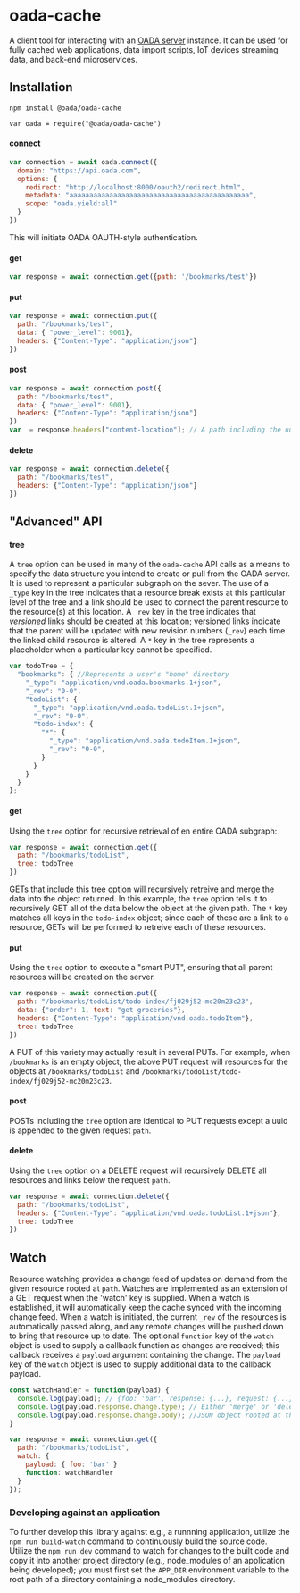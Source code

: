 # oada-cache

A client tool for interacting with an [OADA server](https://www.github.com/OADA/oada-srvc-docker/) instance. It can be used for fully cached web applications, data import scripts, IoT devices streaming data, and back-end microservices.

## Installation
`npm install @oada/oada-cache`

`var oada = require("@oada/oada-cache")`


#### connect
```javascript
var connection = await oada.connect({
  domain: "https://api.oada.com",
  options: {
    redirect: "http://localhost:8000/oauth2/redirect.html",
    metadata: "aaaaaaaaaaaaaaaaaaaaaaaaaaaaaaaaaaaaaaaaaaaaa",
    scope: "oada.yield:all"
  }
})
```
This will initiate OADA OAUTH-style authentication.

#### get
```javascript
var response = await connection.get({path: '/bookmarks/test'})
```

#### put
```javascript
var response = await connection.put({
  path: "/bookmarks/test",
  data: { "power_level": 9001},
  headers: {"Content-Type": "application/json"}
})

```
#### post
```javascript
var response = await connection.post({
  path: "/bookmarks/test",
  data: { "power_level": 9001},
  headers: {"Content-Type": "application/json"}
})
var  = response.headers["content-location"]; // A path including the uuid created

```
#### delete
```javascript
var response = await connection.delete({
  path: "/bookmarks/test",
  headers: {"Content-Type": "application/json"}
})
```

## "Advanced" API
#### tree
A `tree` option can be used in many of the `oada-cache` API calls as a means to specify the data structure you intend to create or pull from the OADA server. It is used to represent a particular subgraph on the sever. The use of a `_type` key in the tree indicates that a resource break exists at this particular level of the tree and a link should be used to connect the parent resource to the resource(s) at this location. A `_rev` key in the tree indicates that _versioned_ links should be created at this location; versioned links indicate that the parent will be updated with new revision numbers (`_rev`) each time the linked child resource is altered. A `*` key in the tree represents a placeholder when a particular key cannot be specified.

```javascript
var todoTree = {
  "bookmarks": { //Represents a user's "home" directory
    "_type": "application/vnd.oada.bookmarks.1+json",
    "_rev": "0-0",
    "todoList": {
      "_type": "application/vnd.oada.todoList.1+json",
      "_rev": "0-0",
      "todo-index": {
        "*": {
          "_type": "application/vnd.oada.todoItem.1+json",
      	  "_rev": "0-0",
        }
      }
    }
  }
};
```


#### get
Using the `tree` option for recursive retrieval of en entire OADA subgraph:
```javascript
var response = await connection.get({
  path: "/bookmarks/todoList",
  tree: todoTree
})
```
GETs that include this tree option will recursively retreive and merge the data into the object returned. In this example, the `tree` option tells it to recursively GET all of the data below the object at the given path. The `*` key matches all keys in the `todo-index` object; since each of these are a link to a resource, GETs will be performed to retreive each of these resources.


#### put
Using the `tree` option to execute a "smart PUT", ensuring that all parent resources will be created on the server.
```javascript
var response = await connection.put({
  path: "/bookmarks/todoList/todo-index/fj029j52-mc20m23c23",
  data: {"order": 1, text: "get groceries"},
  headers: {"Content-Type": "application/vnd.oada.todoItem"},
  tree: todoTree
})
```
A PUT of this variety may actually result in several PUTs. For example, when `/bookmarks` is an empty object, the above PUT request will resources for the objects at `/bookmarks/todoList` and `/bookmarks/todoList/todo-index/fj029j52-mc20m23c23`.

#### post
POSTs including the `tree` option are identical to PUT requests except a uuid is appended to the given request `path`.

#### delete
Using the `tree` option on a DELETE request will recursively DELETE all resources and links below the request `path`.
```javascript
var response = await connection.delete({
  path: "/bookmarks/todoList",
  headers: {"Content-Type": "application/vnd.oada.todoList.1+json"},
  tree: todoTree
})
```

## Watch
Resource watching provides a change feed of updates on demand from the given resource rooted at `path`. Watches are implemented as an extension of a GET request when the 'watch' key is supplied. When a watch is established, it will automatically keep the cache synced with the incoming change feed. When a watch is initiated, the current `_rev` of the resources is automatically passed along, and any remote changes will be pushed down to bring that resource up to date. The optional `function` key of the `watch` object is used to supply a callback function as changes are received; this callback receives a `payload` argument containing the change. The `payload` key of the `watch` object is used to supply additional data to the callback payload.
```javascript
const watchHandler = function(payload) {
  console.log(payload); // {foo: 'bar', response: {...}, request: {...}}
  console.log(payload.response.change.type); // Either 'merge' or 'delete' given the particular change that occurred.
  console.log(payload.response.change.body); //JSON object rooted at the watch path '/bookmarks/todoList'; For deletes, this sparse tree terminates at a key with the value `null` to indicate the deleted key.
}

var response = await connection.get({
  path: "/bookmarks/todoList",
  watch: {
    payload: { foo: 'bar' }
    function: watchHandler
  }
});
```




### Developing against an application
To further develop this library against e.g., a runnning application, utilize the `npm run build-watch` command to continuously build the source code. Utilize the `npm run dev` command to watch for changes to the built code and copy it into another project directory (e.g., node_modules of an application being developed); you must first set the `APP_DIR` environment variable to the root path of a directory containing a node_modules directory.
